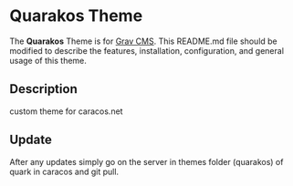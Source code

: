 # Quarakos Theme

The **Quarakos** Theme is for [Grav CMS](http://github.com/getgrav/grav).  This README.md file should be modified to describe the features, installation, configuration, and general usage of this theme.

## Description

custom theme for caracos.net

## Update

After any updates simply go on the server in themes folder (quarakos) of quark in caracos and git pull.
